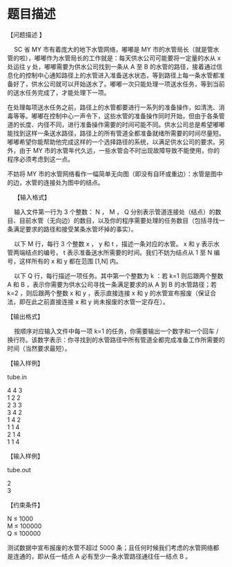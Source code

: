 # 题目描述


<p>
【问题描述 】
</p>
<p>
    SC 省 MY 市有着庞大的地下水管网络，嘟嘟是 MY 市的水管局长（就是管水管的啦），嘟嘟作为水管局长的工作就是：每天供水公司可能要将一定量的水从 x 处运往 y 处，嘟嘟需要为供水公司找到一条从 A 至 B 的水管的路径，接着通过信息化的控制中心通知路径上的水管进入准备送水状态，等到路径上每一条水管都准备好了，供水公司就可以开始送水了。嘟嘟一次只能处理一项送水任务，等到当前的送水任务完成了，才能处理下一项。
</p>
<p>
在处理每项送水任务之前，路径上的水管都要进行一系列的准备操作，如清洗、消毒等等。嘟嘟在控制中心一声令下，这些水管的准备操作同时开始，但由于各条管道的长度、内径不同，进行准备操作需要的时间可能不同。供水公司总是希望嘟嘟能找到这样一条送水路径，路径上的所有管道全都准备就绪所需要的时间尽量短。嘟嘟希望你能帮助他完成这样的一个选择路径的系统，以满足供水公司的要求。另外，由于 MY 市的水管年代久远，一些水管会不时出现故障导致不能使用，你的程序必须考虑到这一点。
</p>
<p>
不妨将 MY 市的水管网络看作一幅简单无向图（即没有自环或重边）：水管是图中的边，水管的连接处为图中的结点。
</p>
<p>
    【输入格式】
</p>
<p>
    输入文件第一行为 3 个整数： N ， M ， Q 分别表示管道连接处（结点）的数目、目前水管（无向边）的数目，以及你的程序需要处理的任务数目（包括寻找一条满足要求的路径和接受某条水管坏掉的事实）。
</p>
<p>
    以下 M 行，每行 3 个整数 x ， y 和 t ，描述一条对应的水管。 x 和 y 表示水管两端结点的编号， t 表示准备送水所需要的时间。我们不妨为结点从 1 至 N 编号，这样所有的 x 和 y 都在范围 [1,N] 内。
</p>
<p>
    以下 Q 行，每行描述一项任务。其中第一个整数为 k ：若 k=1 则后跟两个整数 A 和 B ，表示你需要为供水公司寻找一条满足要求的从 A 到 B 的水管路径；若 k=2 ，则后跟两个整数 x 和 y ，表示直接连接 x 和 y 的水管宣布报废（保证合法，即在此之前直接连接 x 和 y 尚未报废的水管一定存在）。
</p>
<p>
【输出格式】
</p>
<p>
    按顺序对应输入文件中每一项 k=1 的任务，你需要输出一个数字和一个回车 / 换行符。该数字表示：你寻找到的水管路径中所有管道全都完成准备工作所需要的时间（当然要求最短）。
</p>
<p>
【输入样例】
</p>
<p>
tube.in
</p>
<p>
4 4 3<br/>
1 2 2<br/>
2 3 3<br/>
3 4 2<br/>
1 4 2<br/>
1 1 4<br/>
2 1 4<br/>
1 1 4
</p>
<p>
【输入样例】
</p>
<p>
tube.out
</p>
<p>
2<br/>
3
</p>
<p>
【约束条件】
</p>
<p>
N ≤ 1000 <br/>
M ≤ 100000<br/>
Q ≤ 100000
</p>
<p>
测试数据中宣布报废的水管不超过 5000 条；且任何时候我们考虑的水管网络都是连通的，即从任一结点 A 必有至少一条水管路径通往任一结点 B 。
</p>
